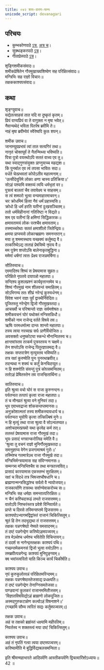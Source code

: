 ```yaml
---
title: ०४२ शाप-वारण-यत्नः
unicode_script: devanagari
---
```


## परिचयः
- कुम्भकोणपाठे [ऽत्र](https://archive.org/details/mahAbhArata-kumbhakoNam/page/n369), [अत्र च](https://sanskritdocuments.org/mirrors/mahabharata/mbhK/mahabharata-k-01-sa.html)।
- सुक्थङ्करपाठे [ऽत्र](http://bombay.indology.info/mahabharata/text/UD/MBh01.txt)।
- गीताप्रेस्पाठे [ऽत्र](https://archive.org/stream/mahabharata01ramauoft#page/564/mode/2up)।

शृङ्गिशमीकसंवादः॥  
शमीकप्रेषितेन गौरमुखाख्यशिष्येण सह परिक्षित्संवादः॥  
मन्त्रिभिः सह राज्ञो विचारः॥  
तक्षककाश्यपसंवादः॥  

## कथा

शृङ्ग्युवाच॥  
यद्येतत्साहसं तात यदि वा दुष्कृतं कृतम्॥  
प्रियं वाप्यप्रियं वा ते वागुक्ता न मृषा भवेत्॥  
नैवान्यथेदं भविता पितरेष ब्रवीमि ते॥  
नाहं मृषा ब्रवीम्येवं स्वैरेष्वपि कुतः शपन्॥  

शमीक उवाच॥  
जानाम्युग्रप्रभावं त्वां तात सत्यगिरं तथा॥  
नानृतं चोक्तपूर्वं ते नैतन्मिथ्या भविष्यति॥  
पित्रा पुत्रो वयस्थोऽपि सततं वाच्य एव तु॥  
यथा स्याद्गुणसंयुक्तः प्राप्नुयाच्च महद्यशः॥  
किं पुनर्बाल एव त्वं तपसा भावितः सदा॥  
वर्धते चेत्प्रभवतां कोपोऽतीव महात्मनाम्॥  
'उत्सीदेयुरिमे लोकाः क्षणा चास्य प्रतिक्रिया॥'  
सोऽहं पश्यामि वक्तव्यं त्वयि धर्मभृतां वर॥  
पुत्रत्वं बालतां चैव तवावेक्ष्य च साहसम्॥  
स त्वं शमपरो भूत्वा वन्यमाहारमाचरन्॥  
चर क्रोधमिमं हित्वा नैवं धर्मं प्रहास्यसि॥  
क्रोधो हि धर्मं हरति यतीनां दुःखसञ्चितम्॥  
ततो धर्मविहीनानां गतिरिष्टा न विद्यते॥  
शम एव यतीनां हि क्षमिणां सिद्धिकारकः॥  
क्षमावतामयं लोकः परश्चैव क्षमावताम्॥  
तस्माच्चरेथाः सततं क्षमाशीलो जितेन्द्रियः॥  
क्षमया प्राप्स्यसे लोकान्ब्रह्मणः समनन्तरान्॥  
मया तु शममास्थाय यच्छक्यं कर्तुमद्य वै॥  
तत्करिष्येऽद्य ताताहं प्रेषयिष्ये नृपाय वै॥  
मम पुत्रेण शप्तोऽसि बालेनाकृतबुद्धिना॥  
ममेमां धर्षणां त्वत्तः प्रेक्ष्य राजन्नमर्षिणा॥  

सौतिरुवाच॥  
एवमादिश्य शिष्यं स प्रेषयामास सुव्रतः॥  
परिक्षिते नृपतये दयापन्नो महातपाः॥  
सन्दिश्य कुशलप्रश्नं कार्यवृत्तान्तमेव च॥  
शिष्यं गौरमुखं नाम शीलवन्तं समाहितम्॥  
सोऽभिगम्य ततः शीघ्रं नरेन्द्रं कुरुवर्धनम्॥  
विवेश भवनं राज्ञः पूर्वं द्वास्थैर्निवेदितः॥  
पूजितस्तु नरेन्द्रेण द्विजो गौरमुखस्तदा॥  
आचख्यौ च परिश्रान्तो राज्ञः सर्वमशेषतः॥  
शमीकवचनं घोरं यथोक्तं मन्त्रिसन्निधौ॥  
शमीको नाम राजेन्द्र वर्तते विषये तव॥  
ऋषिः परमधर्मात्मा दान्तः शान्तो महातपाः॥  
तस्य त्वया नरव्याघ्र सर्पः प्राणैर्वियोजितः॥  
अवसक्तो धनुष्कोट्या स्कन्धे मौनान्वितस्य च॥  
क्षान्तवांस्तव तत्कर्म पुत्रस्तस्य न चक्षमे॥  
तेन शप्तोऽसि राजेन्द्र पितुरज्ञातमद्य वै॥  
तक्षकः सप्तरात्रेण मृत्युस्तव भविष्यति॥  
तत्र रक्षां कुरुष्वेति पुनः पुनरथाब्रवीत्॥  
तदन्यथा न शक्यं च कर्तुं केनचिदप्युत॥  
न हि शक्नोति संयन्तुं पुत्रं कोपसमन्वितम्॥  
ततोऽहं प्रेषितस्तेन तव राजन्हितार्थिना॥  

सातिरुवाच॥  
इति श्रुत्वा वचो घोरं स राजा कुरुनन्दनः॥  
पर्यतप्यत तत्पापं कृत्वा राजा महातपाः॥  
तं च मौनव्रतं श्रुत्वा वने मुनिवरं तदा॥  
भूय एवाभवद्राजा शोकसन्तप्तमानसः॥  
अनुक्रोशात्मतां तस्य शमीकस्यावधार्य च॥  
पर्यतप्यत भूयोपि कृत्वा तत्किल्बिषं मुनेः॥  
न हि मृत्युं तथा राजा श्रुत्वा वै सोऽन्वतप्यत॥  
अशोचदमरप्रख्यो यथा कृत्वेह कर्म तत्॥  
ततस्तं प्रेषयामास राजा गौरमुखं तदा॥  
भूयः प्रसादं भगवान्करोत्विह ममेति वै॥  
'श्रुत्वा तु वचनं राज्ञो मुनिर्गौरमुखस्तदा॥  
समनुज्ञाप्य वेगेन प्रजगामाश्रमं गुरोः॥'  
तस्मिंश्च गतमात्रेऽथ राजा गौरमुखे तदा॥  
मन्त्रिभिर्मन्त्रयामास सह संविग्नमानसः॥  
सम्मन्त्र्य मन्त्रिभिश्चैव स तथा मन्त्रतत्त्ववित्॥  
प्रासादं कारयामास एकस्तम्भं सुरक्षितम्॥  
रक्षां च विदधे तत्र भिषजश्चौषधानि च॥  
ब्राह्मणान्मन्त्रसिद्धांश्च सर्वतो वै न्ययोजयत्॥  
राजकार्याणि तत्रस्थः सर्वाण्येवाकरोच्च सः॥  
मन्त्रिभिः सह धर्मज्ञः समन्तात्परिरक्षितः॥  
न चैनं कश्चिदारूढं लभते राजसत्तमम्॥  
वातोऽपि निश्चरंस्तत्र प्रवेशे विनिवार्यते॥  
प्राप्ते च दिवसे तस्मिन्सप्तमे द्विजसत्तमः॥  
काश्यपोऽभ्यागमद्विद्वांस्तं राजानं चिकित्सितुम्॥  
श्रुतं हि तेन तदभूद्यथा तं राजसत्तमम्॥  
तक्षकः पन्नगश्रेष्ठो नेष्यते यमसादनम्॥  
तं दष्टं पन्नगेन्द्रेण करिष्येऽहमपज्वरम्॥  
तत्र मेऽर्थश्च धर्मश्च भवितेति विचिन्तयन्॥  
तं ददर्श स नागेन्द्रस्तक्षकः काश्यपं पथि॥  
गच्छन्तमेकमनसं द्विजो भूत्वा वयोऽतिगः॥  
तमब्रवीत्पन्नगेन्द्रः काश्यपं मुनिपुङ्गवम्॥  
क्व भवांस्त्वरितो याति किञ्च कार्यं चिकीर्षति॥  

काश्यप उवाच॥  
नृपं कुरुकुलोत्पन्नं परिक्षितमरिन्दमम्॥  
तक्षकः पन्नगश्रेष्ठस्तेजसाद्य प्रधक्ष्यति॥  
तं दष्टं पन्नगेन्द्रेण तेनाग्निसमतेजसा॥  
पाण्डवानां कुलकरं राजानममितौजसम्॥  
'विज्ञातविषविद्योऽहं ब्राह्मणो लोकपूजितः॥  
अस्मद्गुरुकटाक्षेण कल्योऽहं विषनाशने॥'  
(गच्छामि सौम्य त्वरितं सद्यः कर्तुमपज्वरम्॥)  

तक्षक उवाच॥  
अहं स तक्षको ब्रह्मंस्तं धक्ष्यामि महीपतिम्॥  
निवर्तस्व न शक्तस्त्वं मया दष्टं चिकित्सितुम्॥  

काश्यप उवाच॥  
अहं तं नृपतिं गत्वा त्वया दष्टमपज्वरम्॥  
करिष्यामीति मे बुद्धिर्विद्याबलसमन्विता॥  

इति श्रीमन्महाभारते आदिपर्वणि आस्तीकपर्वणि द्विचत्वारिंशोऽध्यायः॥  
42 ॥  
